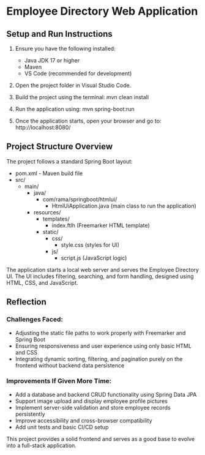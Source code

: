 # Employee Directory Web Application

## Setup and Run Instructions

1. Ensure you have the following installed:
   - Java JDK 17 or higher
   - Maven
   - VS Code (recommended for development)

2. Open the project folder in Visual Studio Code.

3. Build the project using the terminal:
   mvn clean install

4. Run the application using:
   mvn spring-boot:run

5. Once the application starts, open your browser and go to:
   http://localhost:8080/

## Project Structure Overview

The project follows a standard Spring Boot layout:

- pom.xml - Maven build file
- src/
  - main/
    - java/
      - com/rama/springboot/htmlui/
        - HtmlUiApplication.java (main class to run the application)
    - resources/
      - templates/
        - index.ftlh (Freemarker HTML template)
      - static/
        - css/
          - style.css (styles for UI)
        - js/
          - script.js (JavaScript logic)

The application starts a local web server and serves the Employee Directory UI. The UI includes filtering, searching, and form handling, designed using HTML, CSS, and JavaScript.

## Reflection

### Challenges Faced:
- Adjusting the static file paths to work properly with Freemarker and Spring Boot
- Ensuring responsiveness and user experience using only basic HTML and CSS
- Integrating dynamic sorting, filtering, and pagination purely on the frontend without backend data persistence

### Improvements If Given More Time:
- Add a database and backend CRUD functionality using Spring Data JPA
- Support image upload and display employee profile pictures
- Implement server-side validation and store employee records persistently
- Improve accessibility and cross-browser compatibility
- Add unit tests and basic CI/CD setup

This project provides a solid frontend and serves as a good base to evolve into a full-stack application.
